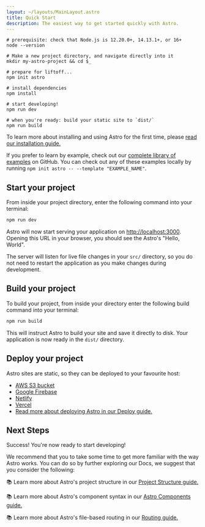 ```yaml
---
layout: ~/layouts/MainLayout.astro
title: Quick Start
description: The easiest way to get started quickly with Astro.
---
```


```shell
# prerequisite: check that Node.js is 12.20.0+, 14.13.1+, or 16+
node --version

# Make a new project directory, and navigate directly into it
mkdir my-astro-project && cd $_

# prepare for liftoff...
npm init astro

# install dependencies
npm install

# start developing!
npm run dev

# when you're ready: build your static site to `dist/`
npm run build
```

To learn more about installing and using Astro for the first time, please [read our installation guide.](installation)

If you prefer to learn by example, check out our [complete library of examples](https://github.com/snowpackjs/astro/tree/main/examples) on GitHub. You can check out any of these examples locally by running `npm init astro -- --template "EXAMPLE_NAME"`.

## Start your project

From inside your project directory, enter the following command into your terminal:

```bash
npm run dev
```

Astro will now start serving your application on [http://localhost:3000](http://localhost:3000). Opening this URL in your browser, you should see the Astro's "Hello, World".

The server will listen for live file changes in your `src/` directory, so you do not need to restart the application as you make changes during development.

## Build your project

To build your project, from inside your directory enter the following build command into your terminal:

```bash
npm run build
```

This will instruct Astro to build your site and save it directly to disk. Your application is now ready in the `dist/` directory.

## Deploy your project

Astro sites are static, so they can be deployed to your favourite host:

- [AWS S3 bucket](https://aws.amazon.com/s3/)
- [Google Firebase](https://firebase.google.com/)
- [Netlify](https://www.netlify.com/)
- [Vercel](https://vercel.com/)
- [Read more about deploying Astro in our Deploy guide.](/guides/deploy)

## Next Steps

Success! You're now ready to start developing!

We recommend that you to take some time to get more familiar with the way Astro works. You can do so by further exploring our Docs, we suggest that you consider the following:

📚 Learn more about Astro's project structure in our [Project Structure guide.](/core-concepts/project-structure)

📚 Learn more about Astro's component syntax in our [Astro Components guide.](/core-concepts/astro-components)

📚 Learn more about Astro's file-based routing in our [Routing guide.](core-concepts/astro-pages)
